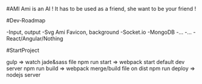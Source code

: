 #AMI
Ami is an AI ! It has to be used as a friend, she want to be your friend !

#Dev-Roadmap

-Input, output
-Svg Ami Favicon, background
-Socket.io
-MongoDB
-...
-...
-React/Angular/Nothing

#StartProject

gulp => watch jade&sass file
npm run start => webpack start default dev server
npm run build => webpack merge/build file on dist
npm run deploy => nodejs server
